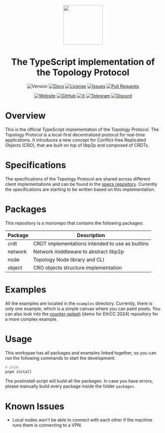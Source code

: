 <div align="center">
  <img src="https://avatars.githubusercontent.com/u/157637200" height="128">
  <br />
  <h1>The TypeScript implementation of the Topology Protocol</h1>
</div>

<div align="center">

![Version](https://img.shields.io/github/package-json/v/topology-foundation/ts-topology)
[![Docs](https://img.shields.io/badge/docs-page-blue)](https://topology-foundation.github.io/ts-topology/)
[![License](https://img.shields.io/badge/license-MIT-green)](https://github.com/topology-foundation/ts-topology/blob/main/LICENSE)
[![Issues](https://img.shields.io/badge/issues-report-red)](https://github.com/topology-foundation/ts-topology/issues)
[![Pull Requests](https://img.shields.io/badge/pull_requests-open-orange)](https://github.com/topology-foundation/ts-topology/pulls)

[![Website](https://img.shields.io/badge/Website-866678)](https://topology.gg)
[![GitHub](https://img.shields.io/badge/GitHub-ffffff)](https://github.com/topology-foundation)
[![X](https://img.shields.io/badge/X-000000)](https://x.com/topology_gg)
[![Telegram](https://img.shields.io/badge/Telegram-24A1DE)](https://t.me/topologyfrens)
[![Discord](https://img.shields.io/badge/Discord-7289da)](https://discord.gg/GUDGzBP5mn)
</div>

# Overview

This is the official TypeScript implementation of the Topology Protocol. The Topology Protocol is a local-first decentralized protocol for real-time applications. It introduces a new concept for Conflict-free Replicated Objects (CRO), that are built on top of libp2p and composed of CRDTs.

# Specifications

The specifications of the Topology Protocol are shared across different client implementations and can be found in the [specs repository](https://github.com/topology-foundation/specs). Currently the specifications are starting to be written based on this implementation.

# Packages

This repository is a monorepo that contains the following packages:

| Package | Description                                      |
|---------|--------------------------------------------------|
| crdt    | CRDT implementations intended to use as builtins |
| network | Network middleware to abstract libp2p            |
| node    | Topology Node library and CLI                    |
| object  | CRO objects structure implementation             |

# Examples

All the examples are located in the `examples` directory. Currently, there is only one example, which is a simple canvas where you can paint pixels. You can also look into the [counter-splash](https://github.com/topology-foundation/counter-splash) (demo for EthCC 2024) repository for a more complex example.

# Usage

This workspae has all packages and examples linked together, so you can run the following commands to start the development:

```bash
# pnpm
pnpm install
```

The postinstall script will build all the packages. In case you have errors, please manually build every package inside the folder `packages`.

# Known Issues
- Local nodes won't be able to connect with each other if the machine runs them is connecting to a VPN.
